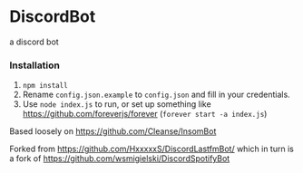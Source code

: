 # DiscordBot
a discord bot

### Installation
1. `npm install`
2. Rename `config.json.example` to `config.json` and fill in your credentials.
3. Use `node index.js` to run, or set up something like https://github.com/foreverjs/forever (`forever start -a index.js`)

Based loosely on https://github.com/Cleanse/InsomBot

Forked from https://github.com/HxxxxxS/DiscordLastfmBot/ which in turn is a fork of https://github.com/wsmigielski/DiscordSpotifyBot
